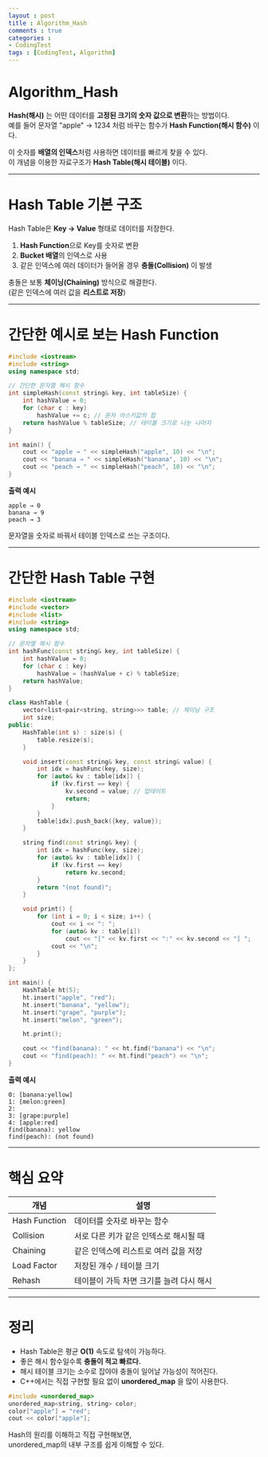```yaml
---
layout : post
title : Algorithm_Hash
comments : true
categories : 
- CodingTest
tags : [CodingTest, Algorithm]
---
```


# Algorithm_Hash


**Hash(해시)** 는 어떤 데이터를 **고정된 크기의 숫자 값으로 변환**하는 방법이다.  
예를 들어 문자열 "apple" → 1234 처럼 바꾸는 함수가 **Hash Function(해시 함수)** 이다.

이 숫자를 **배열의 인덱스**처럼 사용하면 데이터를 빠르게 찾을 수 있다.  
이 개념을 이용한 자료구조가 **Hash Table(해시 테이블)** 이다.

---

# Hash Table 기본 구조

Hash Table은 **Key → Value** 형태로 데이터를 저장한다.  
1. **Hash Function**으로 Key를 숫자로 변환  
2. **Bucket 배열**의 인덱스로 사용  
3. 같은 인덱스에 여러 데이터가 들어올 경우 **충돌(Collision)** 이 발생  

충돌은 보통 **체이닝(Chaining)** 방식으로 해결한다.  
(같은 인덱스에 여러 값을 **리스트로 저장**)

---

# 간단한 예시로 보는 Hash Function

```cpp
#include <iostream>
#include <string>
using namespace std;

// 간단한 문자열 해시 함수
int simpleHash(const string& key, int tableSize) {
    int hashValue = 0;
    for (char c : key)
        hashValue += c; // 문자 아스키값의 합
    return hashValue % tableSize; // 테이블 크기로 나눈 나머지
}

int main() {
    cout << "apple → " << simpleHash("apple", 10) << "\n";
    cout << "banana → " << simpleHash("banana", 10) << "\n";
    cout << "peach → " << simpleHash("peach", 10) << "\n";
}
```

**출력 예시**
```
apple → 0
banana → 9
peach → 3
```

문자열을 숫자로 바꿔서 테이블 인덱스로 쓰는 구조이다.

---

# 간단한 Hash Table 구현

```cpp
#include <iostream>
#include <vector>
#include <list>
#include <string>
using namespace std;

// 문자열 해시 함수
int hashFunc(const string& key, int tableSize) {
    int hashValue = 0;
    for (char c : key)
        hashValue = (hashValue + c) % tableSize;
    return hashValue;
}

class HashTable {
    vector<list<pair<string, string>>> table; // 체이닝 구조
    int size;
public:
    HashTable(int s) : size(s) {
        table.resize(s);
    }

    void insert(const string& key, const string& value) {
        int idx = hashFunc(key, size);
        for (auto& kv : table[idx]) {
            if (kv.first == key) {
                kv.second = value; // 업데이트
                return;
            }
        }
        table[idx].push_back({key, value});
    }

    string find(const string& key) {
        int idx = hashFunc(key, size);
        for (auto& kv : table[idx]) {
            if (kv.first == key)
                return kv.second;
        }
        return "(not found)";
    }

    void print() {
        for (int i = 0; i < size; i++) {
            cout << i << ": ";
            for (auto& kv : table[i])
                cout << "[" << kv.first << ":" << kv.second << "] ";
            cout << "\n";
        }
    }
};

int main() {
    HashTable ht(5);
    ht.insert("apple", "red");
    ht.insert("banana", "yellow");
    ht.insert("grape", "purple");
    ht.insert("melon", "green");

    ht.print();

    cout << "find(banana): " << ht.find("banana") << "\n";
    cout << "find(peach): " << ht.find("peach") << "\n";
}
```

**출력 예시**
```
0: [banana:yellow] 
1: [melon:green] 
2: 
3: [grape:purple] 
4: [apple:red] 
find(banana): yellow
find(peach): (not found)
```

---

# 핵심 요약

| 개념 | 설명 |
|------|------|
| Hash Function | 데이터를 숫자로 바꾸는 함수 |
| Collision | 서로 다른 키가 같은 인덱스로 해시될 때 |
| Chaining | 같은 인덱스에 리스트로 여러 값을 저장 |
| Load Factor | 저장된 개수 / 테이블 크기 |
| Rehash | 테이블이 가득 차면 크기를 늘려 다시 해시 |

---

# 정리

- Hash Table은 평균 **O(1)** 속도로 탐색이 가능하다.  
- 좋은 해시 함수일수록 **충돌이 적고 빠르다.**
- 해시 테이블 크기는 소수로 잡야야 충돌이 일어날 가능성이 적어진다.
- C++에서는 직접 구현할 필요 없이 **unordered_map** 을 많이 사용한다.

```cpp
#include <unordered_map>
unordered_map<string, string> color;
color["apple"] = "red";
cout << color["apple"];
```

Hash의 원리를 이해하고 직접 구현해보면,  
unordered_map의 내부 구조를 쉽게 이해할 수 있다.
